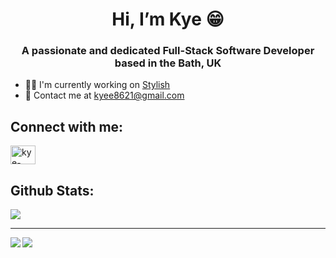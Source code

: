  <h1 align="center">Hi, I’m Kye 😁</h1>
 <h3 align="center">
 A passionate and dedicated Full-Stack Software Developer based in the Bath, UK</h3>

 - 👨‍💻 I'm currently working on <a href="https://github.com/yee0802/react-store">Stylish</a>
 - 📩 Contact me at <a href="mailto:kyee8621@gmail.com">kyee8621@gmail.com</a>
 
 <h2>Connect with me:</h2>
 <a href="https://linkedin.com/in/kye-yee" target="blank"><img align="center" src="https://raw.githubusercontent.com/rahuldkjain/github-profile-readme-generator/master/src/images/icons/Social/linked-in-alt.svg" alt="kye-yee" height="30" width="40" /></a>
 
 <h2>Github Stats:</h2>
 <img align="center" src="https://github-profile-trophy.vercel.app/?username=yee0802&row=1&column=5&theme=tokyonight" />

 <hr />
 <img align="left" src="https://github-readme-stats.vercel.app/api?username=yee0802&theme=tokyonight" />
 <img align="center" src="https://github-readme-stats.vercel.app/api/top-langs/?username=yee0802&layout=compact&theme=tokyonight" />
